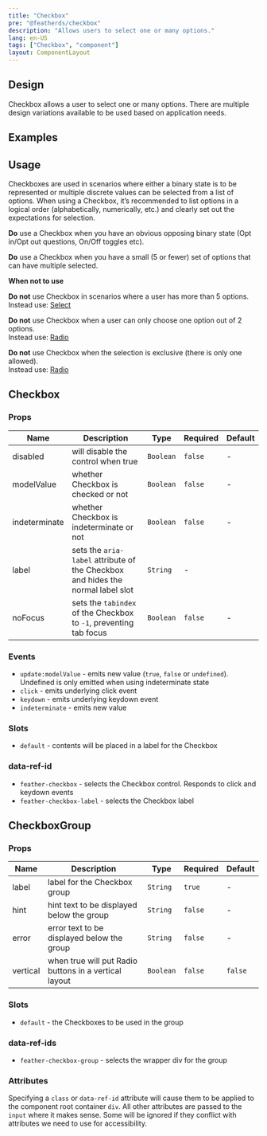 ```yaml
---
title: "Checkbox"
pre: "@featherds/checkbox"
description: "Allows users to select one or many options."
lang: en-US
tags: ["Checkbox", "component"]
layout: ComponentLayout
---
```


## Design

Checkbox allows a user to select one or many options. There are multiple design variations available to be used based on application needs.

## Examples

<Checkbox-Examples />

## Usage

Checkboxes are used in scenarios where either a binary state is to be represented or multiple discrete values can be selected from a list of options. When using a Checkbox, it’s recommended to list options in a logical order (alphabetically, numerically, etc.) and clearly set out the expectations for selection.

**Do** use a Checkbox when you have an obvious opposing binary state (Opt in/Opt out questions, On/Off toggles etc).

**Do** use a Checkbox when you have a small (5 or fewer) set of options that can have multiple selected.

**When not to use**

**Do not** use Checkbox in scenarios where a user has more than 5 options.<br />
Instead use:
[Select](/Components/Select/)

**Do not** use Checkbox when a user can only choose one option out of 2 options.<br />
Instead use:
[Radio](/Components/Radio/)

**Do not** use Checkbox when the selection is exclusive (there is only one allowed).<br />
Instead use:
[Radio](/Components/Radio/)

## Checkbox

### Props

| Name          | Description                                                                     | Type      | Required | Default |
| ------------- | ------------------------------------------------------------------------------- | --------- | -------- | ------- |
| disabled      | will disable the control when true                                              | `Boolean` | `false`  | -       |
| modelValue    | whether Checkbox is checked or not                                              | `Boolean` | `false`  | -       |
| indeterminate | whether Checkbox is indeterminate or not                                        | `Boolean` | `false`  | -       |
| label         | sets the `aria-label` attribute of the Checkbox and hides the normal label slot | `String`  | -        |         |
| noFocus       | sets the `tabindex` of the Checkbox to `-1`, preventing tab focus               | `Boolean` | `false`  | -       |

### Events

- `update:modelValue` - emits new value (`true`, `false` or `undefined`). Undefined is only emitted when using indeterminate state
- `click` - emits underlying click event
- `keydown` - emits underlying keydown event
- `indeterminate` - emits new value

### Slots

- `default` - contents will be placed in a label for the Checkbox

### data-ref-id

- `feather-checkbox` - selects the Checkbox control. Responds to click and keydown events
- `feather-checkbox-label` - selects the Checkbox label

## CheckboxGroup

### Props

| Name     | Description                                           | Type      | Required | Default |
| -------- | ----------------------------------------------------- | --------- | -------- | ------- |
| label    | label for the Checkbox group                          | `String`  | `true`   | -       |
| hint     | hint text to be displayed below the group             | `String`  | `false`  | -       |
| error    | error text to be displayed below the group            | `String`  | `false`  | -       |
| vertical | when true will put Radio buttons in a vertical layout | `Boolean` | `false`  | `false` |

### Slots

- `default` - the Checkboxes to be used in the group

### data-ref-ids

- `feather-checkbox-group` - selects the wrapper div for the group

### Attributes

Specifying a `class` or `data-ref-id` attribute will cause them to be applied to the component root container `div`. All other attributes are passed to the `input` where it makes sense. Some will be ignored if they conflict with attributes we need to use for accessibility.

